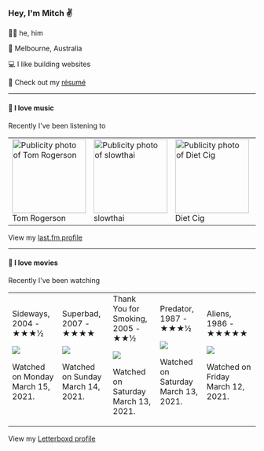 <article><h3>Hey, I&#x27;m Mitch ✌️</h3><section><p>🙆‍♂️ he, him</p><p>📍 Melbourne, Australia</p><p>💻 I like building websites</p><p>📝 Check out my <a href="https://github.com/my-slab/resume">résumé</a></p></section><hr/><section><h4>💽 I love music</h4><p>Recently I&#x27;ve been listening to</p><table><tbody><td><img src="https://lastfm.freetls.fastly.net/i/u/174s/5cc39686d2f1def4dfcef3e089f2705e.png" height="150px" alt="Publicity photo of Tom Rogerson"/><br/>Tom Rogerson</td><td><img src="https://lastfm.freetls.fastly.net/i/u/174s/2635f421c1289ad8990f8935054e1437.png" height="150px" alt="Publicity photo of slowthai"/><br/>slowthai</td><td><img src="https://lastfm.freetls.fastly.net/i/u/174s/515f36ed25dd44c5c43c131ee3f8c239.png" height="150px" alt="Publicity photo of Diet Cig"/><br/>Diet Cig</td><td><img src="https://lastfm.freetls.fastly.net/i/u/174s/ba52555bb04f4bffcb41567f0200242f.png" height="150px" alt="Publicity photo of Chumped"/><br/>Chumped</td><td><img src="https://lastfm.freetls.fastly.net/i/u/174s/9a55c583dd32b965b46e24963338dc8c.png" height="150px" alt="Publicity photo of home is where"/><br/>home is where</td></tbody></table><span>View my <a href="https://www.last.fm/user/mylsb">last.fm profile</a></span></section><hr/><section><h4>📼 I love movies</h4><p>Recently I&#x27;ve been watching</p><table><tbody><td>Sideways, 2004 - ★★★½<br/><span> <p><img src="https://a.ltrbxd.com/resized/sm/upload/tl/8f/2j/rx/k8UfdLAP07SDfilmWOHFPv23tu7-0-500-0-750-crop.jpg?k=6b4f9281e6"/></p> <p>Watched on Monday March 15, 2021.</p> </span></td><td>Superbad, 2007 - ★★★★<br/><span> <p><img src="https://a.ltrbxd.com/resized/film-poster/4/7/7/7/6/47776-superbad-0-500-0-750-crop.jpg?k=2969003001"/></p> <p>Watched on Sunday March 14, 2021.</p> </span></td><td>Thank You for Smoking, 2005 - ★★½<br/><span> <p><img src="https://a.ltrbxd.com/resized/sm/upload/qh/tu/w1/wm/v8PKsbAGIvAhKbbRUjdQ3jgFD2S-0-500-0-750-crop.jpg?k=91249c4c6b"/></p> <p>Watched on Saturday March 13, 2021.</p> </span></td><td>Predator, 1987 - ★★★½<br/><span> <p><img src="https://a.ltrbxd.com/resized/film-poster/5/1/9/4/4/51944-predator-0-500-0-750-crop.jpg?k=4a351e99f1"/></p> <p>Watched on Saturday March 13, 2021.</p> </span></td><td>Aliens, 1986 - ★★★★★<br/><span> <p><img src="https://a.ltrbxd.com/resized/film-poster/5/1/4/4/5/51445-aliens-0-500-0-750-crop.jpg?k=59853a7bff"/></p> <p>Watched on Friday March 12, 2021.</p> </span></td></tbody></table><span>View my <a href="https://letterboxd.com/myslab/">Letterboxd profile</a></span></section></article>